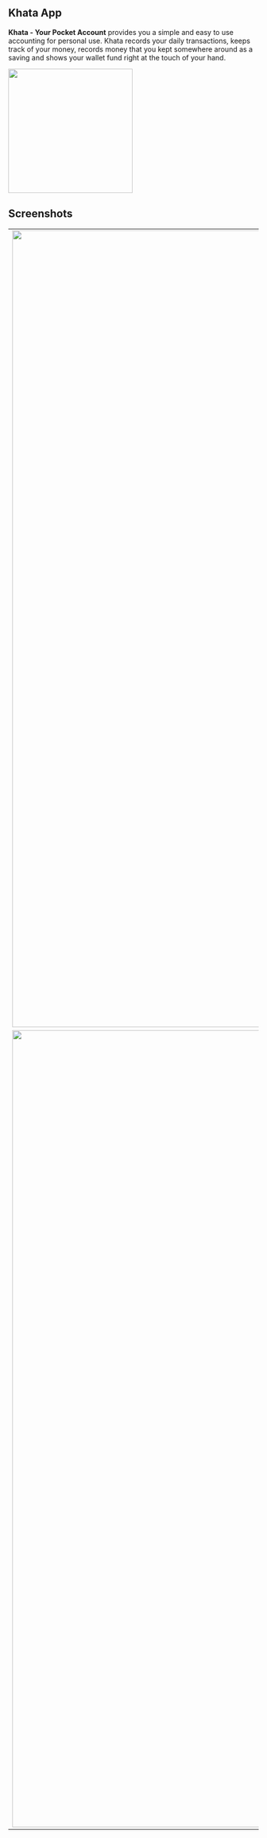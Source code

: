 ## Khata App

<b>Khata - Your Pocket Account</b> provides you a simple and easy to use accounting for personal use. Khata records your daily transactions, keeps track of your money, records money that you kept somewhere around as a saving and shows your wallet fund right at the touch of your hand.

[<img src="https://github.com/l3lackcurtains/KhataApp/raw/master/docs/images/google-play-badge.png" style="width: 250px; "/>](https://play.google.com/store/apps/details?id=com.crumet.khataapp)

## Screenshots

|                                                                                                             |                                                                                                             |                                                                                                             |
| :---------------------------------------------------------------------------------------------------------: | :---------------------------------------------------------------------------------------------------------: | :---------------------------------------------------------------------------------------------------------: |
| <img width="1604" src="https://github.com/l3lackcurtains/KhataApp/raw/master/docs/images/Screenshot_1.png"> | <img width="1604" src="https://github.com/l3lackcurtains/KhataApp/raw/master/docs/images/Screenshot_2.png"> | <img width="1604" src="https://github.com/l3lackcurtains/KhataApp/raw/master/docs/images/Screenshot_3.png"> |
| <img width="1604" src="https://github.com/l3lackcurtains/KhataApp/raw/master/docs/images/Screenshot_4.png"> | <img width="1604" src="https://github.com/l3lackcurtains/KhataApp/raw/master/docs/images/Screenshot_5.png"> |                                                                                                             |
